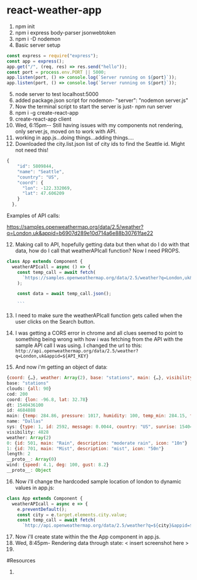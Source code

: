# react-weather-app

1. npm init
2. npm i express body-parser jsonwebtoken
3. npm i -D nodemon
4. Basic server setup

```js
const express = require("express");
const app = express();
app.get("/", (req, res) => res.send("hello"));
const port = process.env.PORT || 5000;
app.listen(port, () => console.log(`Server running on ${port}`));
app.listen(port, () => console.log(`Server running on ${port}`));
```

5. node server to test localhost:5000
6. added package.json script for nodemon- "server": "nodemon server.js"
7. Now the terminal script to start the server is just- npm run server
8. npm i -g create-react-app
9. create-react-app client
10. Wed, 6:15pm-- Still having issues with my components not rendering, only server.js, moved on to work with API.
11. working in app.js...doing things...adding things....
12. Downloaded the city.list.json list of city ids to find the Seattle id. Might not need this!

```js
{
    "id": 5809844,
    "name": "Seattle",
    "country": "US",
    "coord": {
      "lon": -122.332069,
      "lat": 47.606209
    }
  },
```

Examples of API calls:

https://samples.openweathermap.org/data/2.5/weather?q=London,uk&appid=b6907d289e10d714a6e88b30761fae22

12. Making call to API, hopefully getting data but then what do I do with that data, how do I call that weatherAPIcall function? Now I need PROPS.

````js
class App extends Component {
  weatherAPIcall = async () => {
    const temp_call = await fetch(
      `https://samples.openweathermap.org/data/2.5/weather?q=London,uk&appid=${API_KEY}`
    );

    const data = await temp_call.json();

    ```
````

13. I need to make sure the weatherAPIcall function gets called when the user clicks on the Search button.
14. I was getting a CORS error in chrome and all clues seemed to point to something being wrong with how i was fetching from the API with the sample API call I was using. I changed the url to this:
    `http://api.openweathermap.org/data/2.5/weather?q=London,uk&appid=${API_KEY}`

15. And now i'm getting an object of data:

```js
{coord: {…}, weather: Array(2), base: "stations", main: {…}, visibility: 4828, …}
base: "stations"
clouds: {all: 90}
cod: 200
coord: {lon: -96.8, lat: 32.78}
dt: 1540436100
id: 4684888
main: {temp: 284.86, pressure: 1017, humidity: 100, temp_min: 284.15, temp_max: 285.15}
name: "Dallas"
sys: {type: 1, id: 2592, message: 0.0044, country: "US", sunrise: 1540471154, …}
visibility: 4828
weather: Array(2)
0: {id: 501, main: "Rain", description: "moderate rain", icon: "10n"}
1: {id: 701, main: "Mist", description: "mist", icon: "50n"}
length: 2
__proto__: Array(0)
wind: {speed: 4.1, deg: 100, gust: 8.2}
__proto__: Object
```

16. Now i'll change the hardcoded sample location of london to dynamic values in app.js:

```js
class App extends Component {
  weatherAPIcall = async e => {
    e.preventDefault();
    const city = e.target.elements.city.value;
    const temp_call = await fetch(
      `http://api.openweathermap.org/data/2.5/weather?q=${city}&appid=${API_KEY}`
```

17. Now i'll create state within the the App component in app.js.
18. Wed, 8:45pm- Rendering data through state: < insert screenshot here >
19.

#Resources

1.

